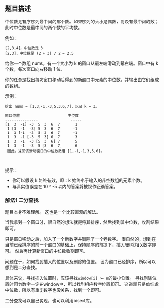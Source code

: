 ## 题目描述
中位数是有序序列最中间的那个数。如果序列的大小是偶数，则没有最中间的数；此时中位数是最中间的两个数的平均数。

例如：
```
[2,3,4]，中位数是 3
[2,3]，中位数是 (2 + 3) / 2 = 2.5
```
给你一个数组 nums，有一个大小为 k 的窗口从最左端滑动到最右端。窗口中有 k 个数，每次窗口向右移动 1 位。

你的任务是找出每次窗口移动后得到的新窗口中元素的中位数，并输出由它们组成的数组。

示例：
```
给出 nums = [1,3,-1,-3,5,3,6,7]，以及 k = 3。

窗口位置                      中位数
---------------               -----
[1  3  -1] -3  5  3  6  7       1
 1 [3  -1  -3] 5  3  6  7      -1
 1  3 [-1  -3  5] 3  6  7      -1
 1  3  -1 [-3  5  3] 6  7       3
 1  3  -1  -3 [5  3  6] 7       5
 1  3  -1  -3  5 [3  6  7]      6
 因此，返回该滑动窗口的中位数数组 [1,-1,-1,3,5,6]。
```
 

提示：
- 你可以假设 k 始终有效，即：k 始终小于输入的非空数组的元素个数。
- 与真实值误差在 10 ^ -5 以内的答案将被视作正确答案。

### 解法1 二分查找
题目本身不难理解。
这也是一个比较直观的解法。

当我拿到一个窗口时，很自然的想法就是将其排序，然后找到其中位数，收割结果即可。

只是窗口移动之后，加入了一个新数字并删除了一个老数字。
很自然的，想到在当前已经排序的前一个窗口的基础上，保持顺序的前提下，插入/删除相关数字即可。
然后再计算新窗口的中位数收割即可。

问题在于，如何找到插入的位置以及删除的位置。
因为窗口已经排序，所以可以想到是二分查找。

具体来说，寻找插入位置时，应该寻找`window[i] >= n`的最小位置。
寻找删除位置时因为数字一定在window中，所以找到相应数字位置即可。
这道题只是单纯求中位数，所以有重复数字也没关系，找到一个即可。

二分查找可以自己实现，也可以利用bisect库。
